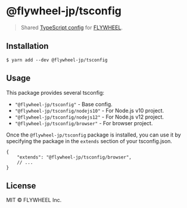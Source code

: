 # @flywheel-jp/tsconfig

> Shared [TypeScript config](https://www.typescriptlang.org/docs/handbook/tsconfig-json.html) for [FLYWHEEL](https://flywheel.jp/).

## Installation

```
$ yarn add --dev @flywheel-jp/tsconfig
```

## Usage

This package provides several tsconfig:

* `"@flywheel-jp/tsconfig"` - Base config.
* `"@flywheel-jp/tsconfig/nodejs10"` - For Node.js v10 project.
* `"@flywheel-jp/tsconfig/nodejs12"` - For Node.js v12 project.
* `"@flywheel-jp/tsconfig/browser"` - For browser project.

Once the `@flywheel-jp/tsconfig` package is installed, you can use it by specifying the package in the `extends` section of your tsconfig.json.

```jsonc
{
    "extends": "@flywheel-jp/tsconfig/browser",
    // ...
}
```

## License

MIT © FLYWHEEL Inc.
